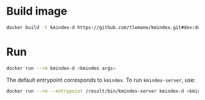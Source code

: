 # Build image

```bash
docker build -t kmindex-d https://github.com/tlemane/kmindex.git#dev:docker

```
# Run

```bash
docker run --rm kmindex-d <kmindex args>
```

The default entrypoint corresponds to `kmindex`. To run `kmindex-server`, use:

```bash
docker run --rm --entrypoint /result/bin/kmindex-server kmindex-d <kmindex-server args>
```
